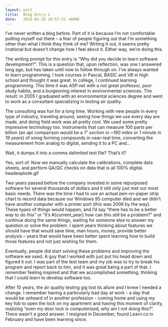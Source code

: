 ```yaml
---
layout: post
title:  Blog Entry 1
date:   2016-05-16 18:57:31 +0000
---
```


I’ve never written a blog before.  Part of it is because I’m not comfortable putting myself out there – a fear of people figuring out that I’m something other than what I think they think of me?  Writing it out, it seems pretty irrational but doesn’t change how I feel about it.  Either way, we’re doing this.  

The writing prompt for this entry is “Why did you decide to learn software development?”.  This is a question that, upon reflection, was one I answered long ago, but has taken until now to follow through on.  I’ve always wanted to learn programming.  I took courses in Pascal, BASIC and VB in high school and thought it was great.  In college, I continued learning programming.  This time it was ASP.net with a not great professor, poor study habits, and a burgeoning interest in environmental sciences.  The result: in 2005 I graduated with an environmental sciences degree and went to work as a consultant specializing in testing air quality.  

The consulting was fun for a long time.  Working with new people in every type of industry, traveling around, seeing how things we use every day are made, and doing field work was all pretty cool.  We used some pretty impressive technology too.  Instruments that can measure 100 parts per billion (an apt comparison would be a *1” section in ~160 miles* or *1 minute in 19 years*) of smog forming compounds in near-real time, converting the measurement from analog to digital, sending it to a PC and… 

Wait, it dumps it into a comma delimited text file?  That’s it?

Yes, sort of.  Now we manually calculate the calibrations, complete data sheets, and perform QA/QC checks on data that is all 100% digital.  headexplode.gif

Two years passed before the company invested in some repurposed software for several thousands of dollars and it still only just met our most basic needs.  There was the time I had to use an actual pen-on-paper strip chart to record data because our Windows 95 computer died and we didn’t have another computer with a printer port (this was 2008 by the way).  These types of things would happen, and I’d say “there has to be a better way to do this” or “it’s #{current_year} how can this still be a problem?” and continue doing the same things, waiting for someone else to answer my question or solve the problem.  I spent years thinking about features we should have that would save time, man hours, money, provide better analysis – years that would have been better spent learning how to build those features and not just wishing for them.

Eventually, people did start solving these problems and improving the software we used.  A guy that I worked with just put his head down and figured it out.  I was part of the test team and my job was to try to break his program and report back to him, and it was great being a part of that.  I remember feeling inspired and that we accomplished something, thinking that I could learn to develop software too.  

After 10 years, the air quality testing gig lost its allure and I knew I needed a change.  I remember having a particularly bad day at work - a day that would be unheard of in another profession - coming home and using my key fob to open the lock on my apartment and having this moment of clarity, realizing “even my door lock is computerized, why am I not doing this?”.  There wasn't a good answer.  I resigned in December, found Learn.co in February and have been learning since.  


